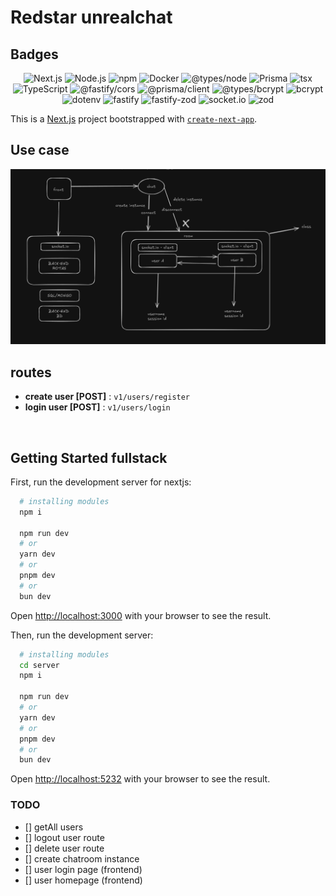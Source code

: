 # Redstar unrealchat

## Badges

<p align="center">
  <img src="https://img.shields.io/badge/Next.js-%5E13.0.0-lightgrey" alt="Next.js">
  <img src="https://img.shields.io/badge/Node.js-22.6.0-brightgreen" alt="Node.js">
  <img src="https://img.shields.io/badge/npm-10.8.2-blue" alt="npm">
  <img src="https://img.shields.io/badge/Docker-3.1.0-blue" alt="Docker">
  <img src="https://img.shields.io/badge/@types/node-%5E22.5.1-yellow" alt="@types/node">
  <img src="https://img.shields.io/badge/Prisma-%5E5.19.0-brightgreen" alt="Prisma">
  <img src="https://img.shields.io/badge/tsx-%5E4.19.0-yellowgreen" alt="tsx">
  <img src="https://img.shields.io/badge/TypeScript-%5E5.5.4-blueviolet" alt="TypeScript">
  <img src="https://img.shields.io/badge/@fastify/cors-%5E9.0.1-orange" alt="@fastify/cors">
  <img src="https://img.shields.io/badge/@prisma/client-%5E5.19.0-brightgreen" alt="@prisma/client">
  <img src="https://img.shields.io/badge/@types/bcrypt-%5E5.0.2-blue" alt="@types/bcrypt">
  <img src="https://img.shields.io/badge/bcrypt-%5E5.1.1-yellowgreen" alt="bcrypt">
  <img src="https://img.shields.io/badge/dotenv-%5E16.4.5-yellow" alt="dotenv">
  <img src="https://img.shields.io/badge/fastify-%5E4.28.1-blue" alt="fastify">
  <img src="https://img.shields.io/badge/fastify--zod-%5E1.4.0-blueviolet" alt="fastify-zod">
  <img src="https://img.shields.io/badge/socket.io-%5E4.7.5-brightgreen" alt="socket.io">
  <img src="https://img.shields.io/badge/zod-%5E3.23.8-blueviolet" alt="zod">
</p>



This is a [Next.js](https://nextjs.org/) project bootstrapped with [`create-next-app`](https://github.com/vercel/next.js/tree/canary/packages/create-next-app).

## Use case

![alt text](./public/image.png)

## routes

- **create user [POST]** : ```v1/users/register```
- **login user [POST]** : ```v1/users/login```

<br/>

## Getting Started fullstack

First, run the development server for nextjs:

```bash
  # installing modules
  npm i

  npm run dev
  # or
  yarn dev
  # or
  pnpm dev
  # or
  bun dev
```

Open [http://localhost:3000](http://localhost:3000) with your browser to see the result.
<br/>

Then, run the development server:

```bash
  # installing modules
  cd server
  npm i

  npm run dev
  # or
  yarn dev
  # or
  pnpm dev
  # or
  bun dev
```

Open [http://localhost:5232](http://localhost:5232) with your browser to see the result.

### TODO

- [] getAll users
- [] logout user route
- [] delete user route
- [] create chatroom instance
- [] user login page (frontend)
- [] user homepage (frontend)